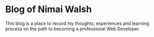 # Blog of Nimai Walsh

This blog is a place to record my thoughts, experiences and learning process on the path to becoming a professional Web Developer.